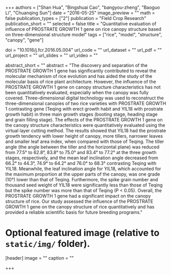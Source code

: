 +++
authors = ["Shan Hua", "Bingshuai Cao", "bangyou-zheng", "Baoguo Li", "Chuanqing Sun"]
date = "2016-05-25"
image_preview = ""
math = false
publication_types = ["2"]
publication = "Field Crop Research"
publication_short = ""
selected = false
title = "Quantitative evaluation of influence of PROSTRATE GROWTH 1 gene on rice canopy structure based on three-dimensional structure model"
tags = ["rice", "model", "structure", "canopy", "gene"]

doi = "10.1016/j.fcr.2016.05.004"
url_code = ""
url_dataset = ""
url_pdf = ""
url_project = ""
url_slides = ""
url_video = ""

abstract_short = ""
abstract = "The discovery and separation of the PROSTRATE GROWTH 1 gene has significantly contributed to reveal the molecular mechanism of rice evolution and has aided the study of the molecular basis of rice plant architecture. However, the influence of the PROSTRATE GROWTH 1 gene on canopy structure characteristics has not been quantitatively evaluated, especially when the canopy was fully covered. Three-dimensional digital technology was used to reconstruct the three-dimensional canopies of two rice varieties with PROSTRATE GROWTH 1 contrasting gene (Teqing with erect growth habit and YIL18 with prostrate growth habit) in three main growth stages (booting stage, heading stage and grain filling stage). The effects of the PROSTRATE GROWTH 1 gene on the canopy structure characteristics were quantitatively evaluated using the virtual layer cutting method. The results showed that YIL18 had the prostrate growth tendency with lower height of canopy, more tillers, narrower leaves and smaller leaf area index, when compared with those of Teqing. The tiller angle (the angle between the tiller and the horizontal plane) was reduced from 77.5° to 62.8°, 83.8° to 75.0° and 83.4° to 77.2° at the three growth stages, respectively, and the mean leaf inclination angle decreased from 66.2° to 44.3°, 74.9° to 64.2° and 76.0° to 68.3° contrasting Teqing with YIL18. Meanwhile, the leaf inclination angle for YIL18, which accounted for the maximum proportion at the upper parts of the canopy, was one grade (10°) lower than that of Teqing. Furthermore, the spike grain number and thousand seed weight of YIL18 were significantly less than those of Teqing but the spike number was more than that of Teqing (P < 0.05). Overall, the PROSTRATE GROWTH 1 gene had a significant impact on the canopy structure of rice. Our study assessed the influence of the PROSTRATE GROWTH 1 gene on the canopy structure of rice quantitatively and has provided a reliable scientific basis for future breeding programs."


# Optional featured image (relative to `static/img/` folder).
[header]
image = ""
caption = ""

+++
